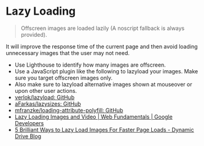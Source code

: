 # Lazy Loading

> Offscreen images are loaded lazily (A noscript fallback is always provided).

It will improve the response time of the current page and then avoid loading unnecessary images that the user may not need.

* Use Lighthouse to identify how many images are offscreen.
* Use a JavaScript plugin like the following to lazyload your images. Make sure you target offscreen images only.
* Also make sure to lazyload alternative images shown at mouseover or upon other user actions.
* [verlok/lazyload: GitHub](https://github.com/verlok/lazyload)
* [aFarkas/lazysizes: GitHub](https://github.com/aFarkas/lazysizes/)
* [mfranzke/loading-attribute-polyfill: GitHub](https://github.com/mfranzke/loading-attribute-polyfill/)
* [Lazy Loading Images and Video | Web Fundamentals | Google Developers](https://developers.google.com/web/fundamentals/performance/lazy-loading-guidance/images-and-video/)
* [5 Brilliant Ways to Lazy Load Images For Faster Page Loads - Dynamic Drive Blog](http://blog.dynamicdrive.com/5-brilliant-ways-to-lazy-load-images-for-faster-page-loads/)
